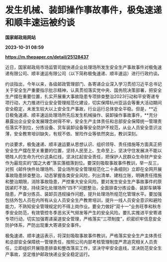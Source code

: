 # 发生机械、装卸操作事故事件，极兔速递和顺丰速运被约谈
**国家邮政局网站**

**2023-10-31 08:59**

**https://m.thepaper.cn/detail/25128437**

近日，国家邮政局市场监管司就快递企业处理场所发生安全生产事故事件对极兔速递有限公司、顺丰速运有限公司（以下简称极兔速递、顺丰速运）进行行政约谈。

约谈指出，今年以来，各级邮政管理部门、各寄递企业深入学习贯彻习近平总书记关于安全生产重要指示批示精神，认真贯彻落实党中央、国务院决策部署，把安全生产摆在重要位置，扎实开展重大事故隐患专项排查整治2023行动和平安寄递专项行动，大力推进行业安全管理规范化建设，切实保障杭州亚运会等重大活动期间安全稳定，未发生较大以上安全生产事故，行业运行总体安全平稳。但是，**近日极兔速递、顺丰速运处理场所先后发生机械操作、装卸操作事故事件，**充分暴露出企业安全发展理念树得不牢，安全生产主体责任和总部安全保障统一管理责任落实不到位，分拣设备、货车装卸设备等安全防护不规范，从业人员安全意识淡薄，安全教育培训缺失，有规不依、冒险作业等依然突出，教训深刻。

约谈要求，极兔速递、顺丰速运要从思想认识、组织领导、责任措施等方面真正把安全生产摆在至关重要的位置，坚持人民至上、生命至上，坚决守住发展决不能以牺牲人的生命为代价这条红线，坚决扛起安全责任，把保护人民群众生命财产安全作为最现实的“国之大者”落实落细落到位。要深刻吸取事故事件教训，举一反三，对照《邮件快件处理场所、营业场所安全管理规范化二十条细则》立即在全网开展事故隐患排查整治，动态掌握各类安全风险，列出清单、建档立账，明确责任措施和整治期限，消除事故隐患，严控重大安全风险。要对发生安全生产事故事件的原因紧盯不放，持续深化处理场所“四不”问题整治，全面排查分拣设备、装卸车辆等隐患，严查分拣员、装卸员违规操作问题，提升处理场所规范化管理水平。要加强包括外包人员在内所有从业人员安全生产教育培训，提升一线人员安全意识和避险能力，不熟知安全管理规定的不得上岗作业。要全力做好“双十一”业务旺季和秋冬季安全防范，有效管控冬季恶劣天气频发等产生的安全风险。要扎实推进平安寄递专项行动，切实加强寄递渠道安全管理，严格落实“三项制度”，织密织牢信息安全防护体系，严防出现重大寄递安全事件。

极兔速递、顺丰速运表示，将深刻吸取事故事件教训，严格落实安全生产主体责任和总部安全保障统一管理责任，按照公司内部考核管理制度严肃追究相关人员责任，立即组织开展隐患排查和整改落实工作，坚决守牢安全底线，坚决防范安全生产事故，坚定维护邮政快递业安全稳定运行。